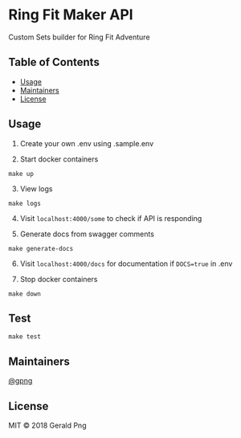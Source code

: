# Ring Fit Maker API

Custom Sets builder for Ring Fit Adventure

## Table of Contents

- [Usage](#usage)
- [Maintainers](#maintainers)
- [License](#license)

## Usage

1. Create your own .env using .sample.env

2. Start docker containers

```
make up
```

3. View logs

```
make logs
```

4. Visit `localhost:4000/some` to check if API is responding

5. Generate docs from swagger comments

```
make generate-docs
```

6. Visit `localhost:4000/docs` for documentation if `DOCS=true` in .env

7. Stop docker containers

```
make down
```

## Test

```
make test
```

## Maintainers

[@gpng](https://github.com/gpng)

## License

MIT © 2018 Gerald Png
